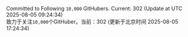 Committed to Following `10,000` GitHubers. Current: <!-- FOLLOWING_COUNT -->302<!-- FOLLOWING_COUNT --> (Update at UTC <!-- LAST_UPDATED -->2025-08-05 09:24:34<!-- LAST_UPDATED -->)<br>
致力于关注`10,000`个GitHuber。当前：<!-- FOLLOWING_COUNT -->302<!-- FOLLOWING_COUNT --> (更新于北京时间 <!-- LAST_UPDATED_CST -->2025-08-05 17:24:34<!-- LAST_UPDATED_CST -->)
